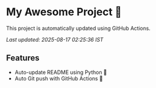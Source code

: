 # My Awesome Project 🚀

This project is automatically updated using GitHub Actions.

_Last updated: 2025-08-17 02:25:36 IST_

## Features
- Auto-update README using Python 🐍
- Auto Git push with GitHub Actions 🤖
